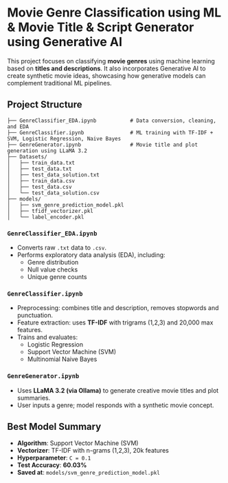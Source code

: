 # Movie Genre Classification using ML & Movie Title & Script Generator using Generative AI

This project focuses on classifying **movie genres** using machine learning based on **titles and descriptions**. It also incorporates Generative AI to create synthetic movie ideas, showcasing how generative models can complement traditional ML pipelines.

## Project Structure
```
├── GenreClassifier_EDA.ipynb           # Data conversion, cleaning, and EDA
├── GenreClassifier.ipynb               # ML training with TF-IDF + SVM, Logistic Regression, Naive Bayes
├── GenreGenerator.ipynb                # Movie title and plot generation using LLaMA 3.2
├── Datasets/
│   ├── train_data.txt
│   ├── test_data.txt
│   ├── test_data_solution.txt
│   ├── train_data.csv
│   ├── test_data.csv
│   └── test_data_solution.csv
├── models/
│   ├── svm_genre_prediction_model.pkl
│   ├── tfidf_vectorizer.pkl
│   └── label_encoder.pkl
```
###  `GenreClassifier_EDA.ipynb`
- Converts raw `.txt` data to `.csv`.
- Performs exploratory data analysis (EDA), including:
  - Genre distribution
  - Null value checks
  - Unique genre counts

### `GenreClassifier.ipynb`
- Preprocessing: combines title and description, removes stopwords and punctuation.
- Feature extraction: uses **TF-IDF** with trigrams (1,2,3) and 20,000 max features.
- Trains and evaluates:
  - Logistic Regression
  - Support Vector Machine (SVM)
  - Multinomial Naive Bayes

### `GenreGenerator.ipynb`
- Uses **LLaMA 3.2 (via Ollama)** to generate creative movie titles and plot summaries.
- User inputs a genre; model responds with a synthetic movie concept.

## Best Model Summary

- **Algorithm**: Support Vector Machine (SVM)
- **Vectorizer**: TF-IDF with n-grams (1,2,3), 20k features
- **Hyperparameter**: `C = 0.1`
- **Test Accuracy**: **60.03%**
- **Saved at**: `models/svm_genre_prediction_model.pkl`
